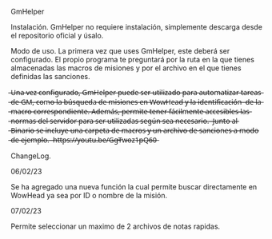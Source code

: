 GmHelper

Instalación.
GmHelper no requiere instalación, simplemente descarga desde el repositorio oficial y úsalo.

Modo de uso.
La primera vez que uses GmHelper, este deberá ser configurado. El propio programa te preguntará por la ruta en la que tienes almacenadas las macros de misiones
y por el archivo en el que tienes definidas las sanciones.

 ̶U̶n̶a̶ ̶v̶e̶z̶ ̶c̶o̶n̶f̶i̶g̶u̶r̶a̶d̶o̶,̶ ̶G̶m̶H̶e̶l̶p̶e̶r̶ ̶p̶u̶e̶d̶e̶ ̶s̶e̶r̶ ̶u̶t̶i̶l̶i̶z̶a̶d̶o̶ ̶p̶a̶r̶a̶ ̶a̶u̶t̶o̶m̶a̶t̶i̶z̶a̶r̶ ̶t̶a̶r̶e̶a̶s̶ ̶d̶e̶ ̶G̶M̶,̶ ̶c̶o̶m̶o̶ ̶l̶a̶ ̶b̶ú̶s̶q̶u̶e̶d̶a̶ ̶d̶e̶ ̶m̶i̶s̶i̶o̶n̶e̶s̶ ̶e̶n̶ ̶W̶o̶w̶H̶e̶a̶d̶ ̶y̶ ̶l̶a̶ ̶i̶d̶e̶n̶t̶i̶f̶i̶c̶a̶c̶i̶ó̶n̶ ̶ ̶d̶e̶ ̶l̶a̶ ̶m̶a̶c̶r̶o̶ ̶c̶o̶r̶r̶e̶s̶p̶o̶n̶d̶i̶e̶n̶t̶e̶.̶
̶A̶d̶e̶m̶á̶s̶,̶ ̶p̶e̶r̶m̶i̶t̶e̶ ̶t̶e̶n̶e̶r̶ ̶f̶á̶c̶i̶l̶m̶e̶n̶t̶e̶ ̶a̶c̶c̶e̶s̶i̶b̶l̶e̶s̶ ̶l̶a̶s̶ ̶n̶o̶r̶m̶a̶s̶ ̶d̶e̶l̶ ̶s̶e̶r̶v̶i̶d̶o̶r̶ ̶p̶a̶r̶a̶ ̶s̶e̶r̶ ̶u̶t̶i̶l̶i̶z̶a̶d̶a̶s̶ ̶s̶e̶g̶ú̶n̶ ̶s̶e̶a̶ ̶n̶e̶c̶e̶s̶a̶r̶i̶o̶.̶
̶
̶J̶u̶n̶t̶o̶ ̶a̶l̶ ̶B̶i̶n̶a̶r̶i̶o̶ ̶s̶e̶ ̶i̶n̶c̶l̶u̶y̶e̶ ̶u̶n̶a̶ ̶c̶a̶r̶p̶e̶t̶a̶ ̶d̶e̶ ̶m̶a̶c̶r̶o̶s̶ ̶y̶ ̶u̶n̶ ̶a̶r̶c̶h̶i̶v̶o̶ ̶d̶e̶ ̶s̶a̶n̶c̶i̶o̶n̶e̶s̶ ̶a̶ ̶m̶o̶d̶o̶ ̶d̶e̶ ̶e̶j̶e̶m̶p̶l̶o̶.̶
̶
̶h̶t̶t̶p̶s̶:̶/̶/̶y̶o̶u̶t̶u̶.̶b̶e̶/̶G̶g̶T̶w̶o̶z̶1̶p̶Q̶6̶0̶


ChangeLog.

06/02/23

Se ha agregado una nueva función la cual permite buscar directamente en WowHead ya sea por ID o nombre de la misión.


07/02/23

Permite seleccionar un maximo de 2 archivos de notas rapidas.
